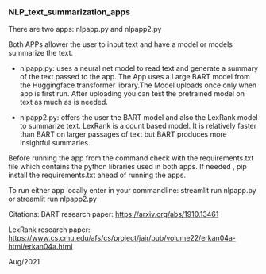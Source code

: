 ### NLP_text_summarization_apps

There are two apps: nlpapp.py and nlpapp2.py

Both APPs allower the user to input text and have a model or models summarize the text.

* nlpapp.py:  uses a neural net model to read text and generate a summary of the text passed to the app. The App uses a Large BART model from the Huggingface transformer library.The Model uploads once only when app is first run. After uploading you can test the pretrained model on text as much as is needed. 
 

* nlpapp2.py: offers the user the BART model and also the LexRank model to summarize text. LexRank is a count based model. It is relatively faster than BART on larger passages of text but BART produces more insightful summaries.

Before running the app from the command check with the requirements.txt file which contains the python libraries used in both apps. If needed , pip install the requirements.txt ahead of running the apps.

To run either app locally enter in your commandline:  streamlit run nlpapp.py or streamlit run nlpapp2.py

Citations:
BART research paper: https://arxiv.org/abs/1910.13461

LexRank research paper: https://www.cs.cmu.edu/afs/cs/project/jair/pub/volume22/erkan04a-html/erkan04a.html

Aug/2021
